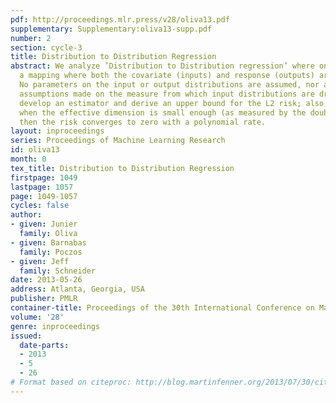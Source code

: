 ```yaml
---
pdf: http://proceedings.mlr.press/v28/oliva13.pdf
supplementary: Supplementary:oliva13-supp.pdf
number: 2
section: cycle-3
title: Distribution to Distribution Regression
abstract: We analyze ’Distribution to Distribution regression’ where one is regressing
  a mapping where both the covariate (inputs) and response (outputs) are distributions.
  No parameters on the input or output distributions are assumed, nor are any strong
  assumptions made on the measure from which input distributions are drawn from. We
  develop an estimator and derive an upper bound for the L2 risk; also, we show that
  when the effective dimension is small enough (as measured by the doubling dimension),
  then the risk converges to zero with a polynomial rate.
layout: inproceedings
series: Proceedings of Machine Learning Research
id: oliva13
month: 0
tex_title: Distribution to Distribution Regression
firstpage: 1049
lastpage: 1057
page: 1049-1057
cycles: false
author:
- given: Junier
  family: Oliva
- given: Barnabas
  family: Poczos
- given: Jeff
  family: Schneider
date: 2013-05-26
address: Atlanta, Georgia, USA
publisher: PMLR
container-title: Proceedings of the 30th International Conference on Machine Learning
volume: '28'
genre: inproceedings
issued:
  date-parts:
  - 2013
  - 5
  - 26
# Format based on citeproc: http://blog.martinfenner.org/2013/07/30/citeproc-yaml-for-bibliographies/
---
```

